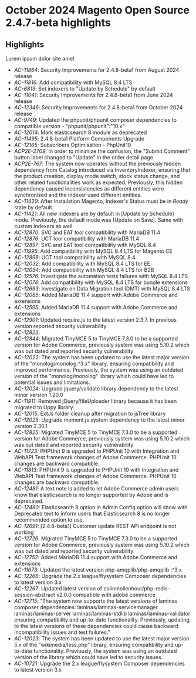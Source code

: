 # October 2024 Magento Open Source 2.4.7-beta highlights

## Highlights

Lorem ipsum dolor site amet

* *AC-11864*: Security Improvements for 2.4.8-beta1 from August 2024 release
* *AC-11816*: Add compatibility with MySQL 8.4 LTS
* *AC-6819*: Set indexers to "Update by Schedule" by default
* *AC-11041*: Security Improvements for 2.4.8-beta1 from June 2024 release
* *AC-12346*: Security Improvements for 2.4.8-beta1 from October 2024 release
* *AC-9749*: Updated the phpunit/phpunit composer dependencies to compatible version - "phpunit/phpunit":"10.x"
* *AC-12014*: Mark elasticsearch 8 module as deprecated
* *AC-11495*: 2.4.8-beta1 Platform Components Upgrade
* *AC-12165*: Subscribers Optimisation - PhpUnit10
* *ACP2E-2709*: In order to minimize the confusion, the "Submit Comment" button label changed to "Update" in the order detail page.
* *ACP2E-767*: The system now operates without the previously hidden dependency from Catalog introduced via InventoryIndexer, ensuring that the product creation, display mode switch, stock status change, and other related functionalities work as expected. Previously, this hidden dependency caused inconsistencies as different entities were synchronized and the indexer used different entities.
* *AC-11420*: After Installation Magento, Indexer's Status must be in *Ready* state by default.
* *AC-11421*: All new indexers are by default in [Update by Schedule] mode. Previously, the default mode was [Update on Save]. Same with custom indexers as well.
* *AC-12870*: SVC and EAT tool compatibility with MariaDB 11.4
* *AC-12876*: UCT tool compatibility with MariaDB 11.4
* *AC-12897*: SVC and EAT tool compatibility with MySQL 8.4
* *AC-11995*: Add compatibility with MySQL 8.4 LTS for Magento CE
* *AC-12898*: UCT tool compatibility with MySQL 8.4
* *AC-12032*: Add compatibility with MySQL 8.4 LTS for EE
* *AC-12034*: Add compatibility with MySQL 8.4 LTS for B2B
* *AC-12576*: Investigate the automation tests failures with MySQL 8.4 LTS
* *AC-12074*: Add compatibility with MySQL 8.4 LTS for bundle extensions
* *AC-12693*: Investigate on Data Migration tool (DMT) with MySQL 8.4 LTS
* *AC-12085*: Added MariaDB 11.4 support with Adobe Commerce and extensions
* *AC-12595*: Added MariaDB 11.4 support with Adobe Commerce and extensions
* *AC-12901*: Updated require.js to the latest version 2.3.7. In previous version reported security vulnerability 
* *AC-12823*: 
* *AC-12844*: Migrated TinyMCE 5 to TinyMCE 7.3.0 to be a supported version for Adobe Commerce, previously system was using 5.10.2 which was out dated and reported security vulnerability
* *AC-12022*: The system has been updated to use the latest major version of the "monolog/monolog:^3.x" library, ensuring compatibility and improved performance. Previously, the system was using an outdated version of the "monolog/monolog" library which could have led to potential issues and limitations.
* *AC-12024*: Upgrade jquery/validate library dependency to the latest minor version 1.20.0
* *AC-11911*: Removed jQuery/fileUploader library because it has been migrated to Uppy library
* *AC-12015*: ExtJs folder cleanup after migration to jsTree library
* *AC-12025*: Upgrade moment.js system dependency to the latest minor version 2.30.1
* *AC-12825*: Migrated TinyMCE 5 to TinyMCE 7.3.0 to be a supported version for Adobe Commerce, previously system was using 5.10.2 which was out dated and reported security vulnerability
* *AC-11723*: PHPUnit 9 is upgraded to PHPUnit 10 with Integration and WebAPI Test framework changes of Adobe Commerce. PHPUnit 10 changes are backward compatible.
* *AC-11813*: PHPUnit 9 is upgraded to PHPUnit 10 with Integration and WebAPI Test framework changes of Adobe Commerce. PHPUnit 10 changes are backward compatible.
* *AC-12481*: A text note is added to let Adobe Commerce admin users know that elasticsearch is no longer supported by Adobe and is deprecated.
* *AC-12480*: Elasticsearch 8 option in Admin Config option will show with Deprecated text to inform users that Elasticsearch 8 is no longer recommended option to use.
* *AC-12691*: [2.4.8-beta1] Customer update REST API endpoint is not working
* *AC-12726*: Migrated TinyMCE 5 to TinyMCE 7.3.0 to be a supported version for Adobe Commerce, previously system was using 5.10.2 which was out dated and reported security vulnerability
* *AC-12752*: Added MariaDB 11.4 support with Adobe Commerce and extensions
* *AC-11673*: Updated the latest version php-amqplib/php-amqplib :^3.x 
* *AC-12268*: Upgrade the 2.x league/flysystem Composer dependencies to latest version 3.x
* *AC-12267*: Updated latest version of colinmollenhour/php-redis-session-abstract v2.0.0 compatible with adobe commerce
* *AC-12715*: "The system now supports the latest versions of laminas composer dependencies:
laminas/laminas-servicemanager
laminas/laminas-server
laminas/laminas-stdlib
laminas/laminas-validator
ensuring compatibility and up-to-date functionality. Previously, updating to the latest versions of these dependencies could cause backward incompatibility issues and test failures."
* *AC-12023*: The system has been updated to use the latest major version 5.x of the "wikimedia/less.php" library, ensuring compatibility and up-to-date functionality. Previously, the system was using an outdated version of the library which could have led to security issues.
* *AC-10721*: Upgrade the 2.x league/flysystem Composer dependencies to latest version 3.x

